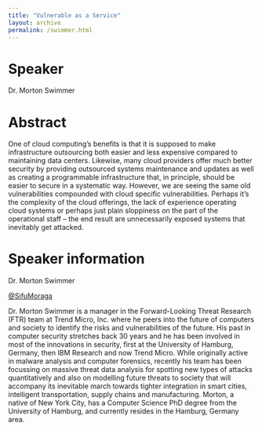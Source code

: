 ```yaml
---
title: "Vulnerable as a Service"
layout: archive
permalink: /swimmer.html
---
```


# Speaker

Dr. Morton Swimmer

# Abstract

One of cloud computing’s benefits is that it is supposed to make infrastructure outsourcing both easier and less expensive compared to maintaining data centers. Likewise, many cloud providers offer much better security by providing outsourced systems maintenance and updates as well as creating a programmable infrastructure that, in principle, should be easier to secure in a systematic way. However, we are seeing the same old vulnerabilities compounded with cloud specific vulnerabilities. Perhaps it’s the complexity of the cloud offerings, the lack of experience operating cloud systems or perhaps just plain sloppiness on the part of the operational staff – the end result are unnecessarily exposed systems that inevitably get attacked.

# Speaker information

Dr. Morton Swimmer

[@SifuMoraga](https://twitter.com/SifuMoraga)

Dr. Morton Swimmer is a manager in the Forward-Looking Threat Research (FTR) team at Trend Micro, Inc. where he peers into the future of computers and society to identify the risks and vulnerabilities of the future. His past in computer security stretches back 30 years and he has been involved in most of the innovations in security, first at the University of Hamburg, Germany, then IBM Research and now Trend Micro. While originally active in malware analysis and computer forensics, recently his team has been focussing on massive threat data analysis for spotting new types of attacks quantitatively and also on modelling future threats to society that will accompany its inevitable march towards tighter integration in smart cities, intelligent transportation, supply chains and manufacturing. Morton, a native of New York City, has a Computer Science PhD degree from the University of Hamburg, and currently resides in the Hamburg, Germany area.
